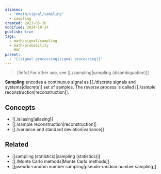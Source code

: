 ```yaml
---
aliases:
  - "#math/signal/sampling"
  - sampling
created: 2023-05-30
modified: 2024-10-24
publish: true
tags:
  - math/signal/sampling
  - math/probability
  - MOC
parent:
  - "[[signal processing|signal processing]]"
---
```

> [!info] For other use, see [[./sampling|sampling (disambiguation)]]

**Sampling** encodes a continuous signal as [[./discrete signals and systems|discrete]] set of samples. The reverse process is called [[./sample reconstruction|reconstruction]].

## Concepts
- [[./aliasing|aliasing]]
- [[./sample reconstruction|reconstruction]]
- [[./variance and standard deviation|variance]]

## Related
- [[sampling (statistics)|sampling (statistics)]]
- [[./Monte Carlo methods|Monte Carlo methods]]
- [[pseudo-random number sampling|pseudo-random number sampling]]
